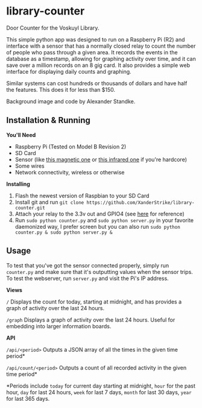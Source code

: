 library-counter
===============

Door Counter for the Voskuyl Library.

This simple python app was designed to run on a Raspberry Pi (R2) and interface with a sensor that has a normally closed relay to count the number of people who pass through a given area. It records the events in the database as a timestamp, allowing for graphing activity over time, and it can save over a million records on an 8 gig card. It also provides a simple web interface for displaying daily counts and graphing.

Similar systems can cost hundreds or thousands of dollars and have half the features. This does it for less than $150.

Background image and code by Alexander Standke.

Installation & Running
--------------------

**You'll Need**

* Raspberry Pi (Tested on Model B Revision 2)
* SD Card
* Sensor (like [this magnetic one](http://www.amazon.com/Directed-Electronics-8601-Magnetic-Switch/dp/B0009SUF08/ref=sr_1_1?ie=UTF8&qid=1373390827&sr=8-1&keywords=magnetic+door+switch) or [this infrared one](http://www.amazon.com/Enforcer-Indoor-Outdoor-Mounted-Photoelectric/dp/B001LFPB0M/ref=pd_sim_sbs_hi_2) if you're hardcore)
* Some wires
* Network connectivity, wireless or otherwise

**Installing**

1. Flash the newest version of Raspbian to your SD Card
2. Install git and run `git clone https://github.com/XanderStrike/library-counter.git`
3. Attach your relay to the 3.3v out and GPIO4 (see [here](http://i.imgur.com/Px57C0c.png) for reference)
4. Run `sudo python counter.py` and `sudo python server.py` in your favorite daemonized way, I prefer screen but you can also run `sudo python counter.py & sudo python server.py &`

Usage
-----

To test that you've got the sensor connected properly, simply run `counter.py` and make sure that it's outputting values when the sensor trips. To test the webserver, run `server.py` and visit the Pi's IP address.

**Views**

`/` Displays the count for today, starting at midnight, and has provides a graph of activity over the last 24 hours.

`/graph` Displays a graph of activity over the last 24 hours. Useful for embedding into larger information boards.

**API**

`/api/<period>` Outputs a JSON array of all the times in the given time period*

`/api/count/<period>` Outputs a count of all recorded activity in the given time period*

*Periods include `today` for current day starting at midnight, `hour` for the past hour, `day` for last 24 hours, `week` for last 7 days, `month` for last 30 days, `year` for last 365 days.
